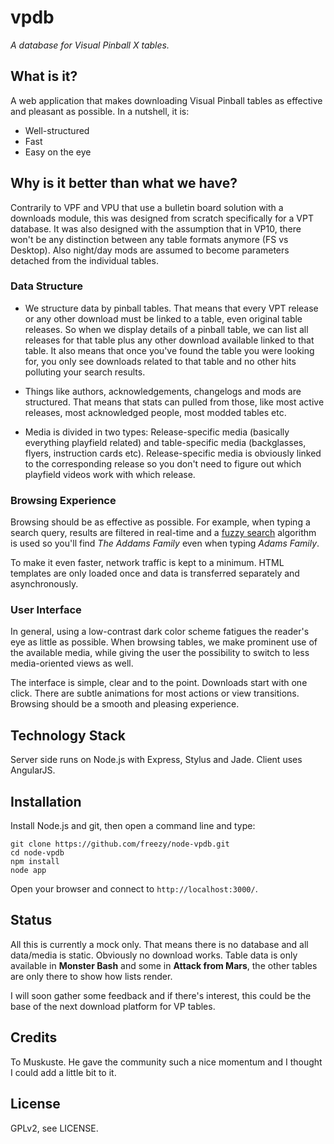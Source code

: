 # vpdb
*A database for Visual Pinball X tables.*

## What is it?
A web application that makes downloading Visual Pinball tables as effective and pleasant as possible.
In a nutshell, it is:

* Well-structured
* Fast
* Easy on the eye

## Why is it better than what we have?

Contrarily to VPF and VPU that use a bulletin board solution with a downloads module, this was designed from scratch
specifically for a VPT database. It was also designed with the assumption that in VP10, there won't be any distinction
between any table formats anymore (FS vs Desktop). Also night/day mods are assumed to become parameters detached from
the individual tables.

### Data Structure

* We structure data by pinball tables. That means that every VPT release or any other download must be linked to a table,
even original table releases. So when we display details of a pinball table, we can list all releases for that table
plus any other download available linked to that table.
It also means that once you've found the table you were looking for, you only see downloads related to that table and
no other hits polluting your search results.

* Things like authors, acknowledgements, changelogs and mods are structured. That means that stats can pulled from those,
like most active releases, most acknowledged people, most modded tables etc.

* Media is divided in two types: Release-specific media (basically everything playfield related) and table-specific media
(backglasses, flyers, instruction cards etc). Release-specific media is obviously linked to the corresponding release so
you don't need to figure out which playfield videos work with which release.

### Browsing Experience

Browsing should be as effective as possible. For example, when typing a search query, results are filtered in real-time
and a [fuzzy search](http://en.wikipedia.org/wiki/Approximate_string_matching) algorithm is used so you'll find
*The Addams Family* even when typing *Adams Family*.

To make it even faster, network traffic is kept to a minimum. HTML templates are only loaded once and data is transferred
separately and asynchronously.

### User Interface

In general, using a low-contrast dark color scheme fatigues the reader's eye as little as possible. When browsing tables,
we make prominent use of the available media, while giving the user the possibility to switch to less media-oriented views
as well.

The interface is simple, clear and to the point. Downloads start with one click. There are subtle animations for most
actions or view transitions. Browsing should be a smooth and pleasing experience.

## Technology Stack

Server side runs on Node.js with Express, Stylus and Jade. Client uses AngularJS.

## Installation

Install Node.js and git, then open a command line and type:

	git clone https://github.com/freezy/node-vpdb.git
	cd node-vpdb
	npm install
	node app

Open your browser and connect to ``http://localhost:3000/``.

## Status

All this is currently a mock only. That means there is no database and all data/media is static. Obviously no download
works. Table data is only available in **Monster Bash** and some in **Attack from Mars**, the other tables are only
there to show how lists render.

I will soon gather some feedback and if there's interest, this could be the base of the next download platform for VP
tables.

## Credits

To Muskuste. He gave the community such a nice momentum and I thought I could add a little bit to it.

## License

GPLv2, see LICENSE.